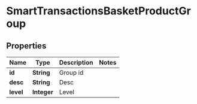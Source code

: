 
# SmartTransactionsBasketProductGroup

## Properties
Name | Type | Description | Notes
------------ | ------------- | ------------- | -------------
**id** | **String** | Group id | 
**desc** | **String** | Desc | 
**level** | **Integer** | Level | 



